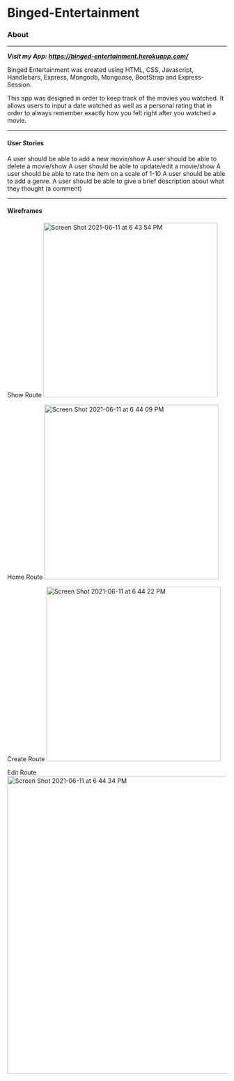 # Binged-Entertainment
### About
---

***Visit my App: https://binged-entertainment.herokuapp.com/***


Binged Entertainment was created using HTML, CSS, Javascript, Handlebars, Express, Mongodb, Mongoose, BootStrap and Express-Session.

This app was designed in order to keep track of the movies you watched. It allows users to input a date watched as well as a personal rating that in order to always remember exactly how you felt right after you watched a movie.

---
#### User Stories

A user should be able to add a new movie/show
A user should be able to delete a movie/show
A user should be able to update/edit a movie/show
A user should be able to rate the item on a scale of 1-10
 A user should be able to add a genre.
A user should be able to give a brief description about what they thought (a comment)

---
#### Wireframes

Show Route
<img width="400" alt="Screen Shot 2021-06-11 at 6 43 54 PM" src="https://media.git.generalassemb.ly/user/35484/files/16c26c80-d900-11eb-92bd-5b694920b1b6">

Home Route
<img width="400" alt="Screen Shot 2021-06-11 at 6 44 09 PM" src="https://media.git.generalassemb.ly/user/35484/files/26da4c00-d900-11eb-9671-f1b0cde2a71c">

Create Route
<img width="400" alt="Screen Shot 2021-06-11 at 6 44 22 PM" src="https://media.git.generalassemb.ly/user/35484/files/4c675580-d900-11eb-9811-ed5a00e890f5">

Edit Route
<img width="682" alt="Screen Shot 2021-06-11 at 6 44 34 PM" src="https://media.git.generalassemb.ly/user/35484/files/62751600-d900-11eb-8373-1ab8266dfdbc">


